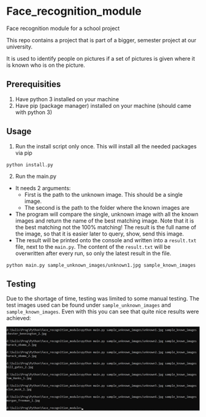 # Face_recognition_module
Face recognition module for a school project

This repo contains a project that is part of a bigger, semester project at our university.

It is used to identify people on pictures if a set of pictures is given where it is known who is on the picture.

## Prerequisities

1. Have python 3 installed on your machine
2. Have pip (package manager) installed on your machine (should came with python 3)

## Usage

1. Run the install script only once. This will install all the needed packages via pip 

```
python install.py
```

2. Run the main.py
- It needs 2 arguments:
    - First is the path to the unknown image. This should be a single image.
    - The second is the path to the folder where the known images are
- The program will compare the single, unknown image with all the known images and return the name of the best matching image. Note that it is the best matching not the 100% matching! The result is the full name of the image, so that it is easier later to query, show, send this image.
- The result will be printed onto the console and written into a `result.txt` file, next to the `main.py`. The content of the `result.txt` will be overwritten after every run, so only the latest result in the file.

```
python main.py sample_unknown_images/unknown1.jpg sample_known_images
```
## Testing

Due to the shortage of time, testing was limited to some manual testing. The test images used can be found under `sample_unknown_images` and `sample_known_images`. Even with this you can see that quite nice results were achieved:

![testing](./testing.jpg)